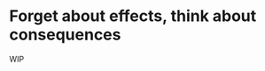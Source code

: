 # Forget about effects, think about consequences

WIP


<!-- It can be much easier to understand purposeful things like lights than to understand natural things like rocks. CSDT treats causal models as purposeful things, made to provide us *informed estimates of the consequences of our actions*. This is opposed to the more common approach of researchers in the field of causal inference to treat causal relationships as natural things, that must be carefully studied and characterised like rocks. In this way, CSDT takes inspiration from Hume's proposal that causal relationships really reside *inside our heads*, and not in nature. While this view of causal models  is endorsed by [Dawid](https://arxiv.org/abs/2004.12493), it is not yet accepted by most researchers in the field of causality. It isn't straightforward to get from informed consequence estimates to causal relationships, and before I explain how this can be done I will explain the two ways that people currently explain causal relationships: *interventional models* and *counterfactuals*. -->